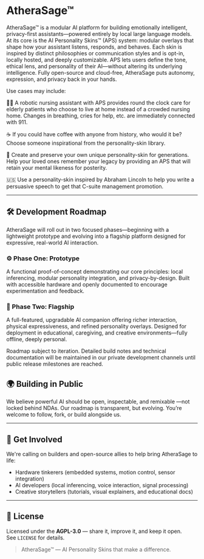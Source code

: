 

# AtheraSage™

AtheraSage™ is a modular AI platform for building emotionally intelligent, privacy-first assistants—powered entirely by local large language models. At its core is the AI Personality Skins™ (APS) system: modular overlays that shape how your assistant listens, responds, and behaves. Each skin is inspired by distinct philosophies or communication styles and is opt-in, locally hosted, and deeply customizable. APS lets users define the tone, ethical lens, and personality of their AI—without altering its underlying intelligence. Fully open-source and cloud-free, AtheraSage puts autonomy, expression, and privacy back in your hands.

Use cases may include: 

👩‍⚕️️ A robotic nursing assistant with APS provides round the clock care for elderly patients who choose to live at home instead of a crowded nursing home. Changes in breathing, cries for help, etc. are immediately connected with 911. 

☕️ If you could have coffee with anyone from history, who would it be? Choose someone inspirational from the personality-skin library. 

🧠️ Create and preserve your own unique personality-skin for generations. Help your loved ones remember your legacy by providing an APS that will retain your mental likeness for posterity. 

🇺🇸️ Use a personality-skin inspired by Abraham Lincoln to help you write a persuasive speech to get that C-suite management promotion.

---

## 🛠️ Development Roadmap

AtheraSage will roll out in two focused phases—beginning with a lightweight prototype and evolving into a flagship platform designed for expressive, real-world AI interaction.

### ⚙️ Phase One: Prototype
A functional proof-of-concept demonstrating our core principles: local inferencing, modular personality integration, and privacy-by-design. Built with accessible hardware and openly documented to encourage experimentation and feedback.

### 🚀 Phase Two: Flagship
A full-featured, upgradable AI companion offering richer interaction, physical expressiveness, and refined personality overlays. Designed for deployment in educational, caregiving, and creative environments—fully offline, deeply personal.

Roadmap subject to iteration. Detailed build notes and technical documentation will be maintained in our private development channels until public release milestones are reached.

## 🌍 Building in Public

We believe powerful AI should be open, inspectable, and  remixable —not locked behind NDAs. Our roadmap is transparent, but evolving. You’re welcome to follow, fork, or build alongside us.

---

## 🤝 Get Involved
We're calling on builders and open-source allies to help bring AtheraSage to life:

- Hardware tinkerers (embedded systems, motion control, sensor integration)
- AI developers (local inferencing, voice interaction, signal processing)
- Creative storytellers (tutorials, visual explainers, and educational docs)

---

## 📄 License

Licensed under the **AGPL-3.0** — share it, improve it, and keep it open.  
See `LICENSE` for details.



> AtheraSage™ — AI Personality Skins that make a difference. 
